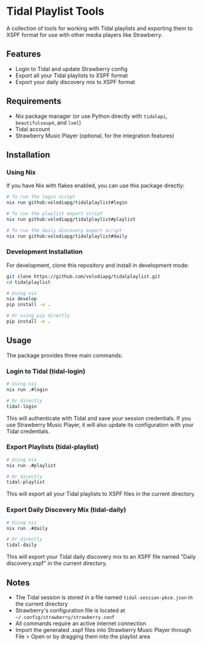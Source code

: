 # Tidal Playlist Tools

A collection of tools for working with Tidal playlists and exporting them to XSPF format for use with other media players like Strawberry.

## Features

- Login to Tidal and update Strawberry config
- Export all your Tidal playlists to XSPF format
- Export your daily discovery mix to XSPF format

## Requirements

- Nix package manager (or use Python directly with `tidalapi`, `beautifulsoup4`, and `lxml`)
- Tidal account
- Strawberry Music Player (optional, for the integration features)

## Installation

### Using Nix

If you have Nix with flakes enabled, you can use this package directly:

```bash
# To run the login script
nix run github:volodiapg/tidalplaylist#login

# To run the playlist export script
nix run github:volodiapg/tidalplaylist#playlist

# To run the daily discovery export script
nix run github:volodiapg/tidalplaylist#daily
```

### Development Installation

For development, clone this repository and install in development mode:

```bash
git clone https://github.com/volodiapg/tidalplaylist.git
cd tidalplaylist

# Using nix
nix develop
pip install -e .

# Or using pip directly
pip install -e .
```

## Usage

The package provides three main commands:

### Login to Tidal (tidal-login)

```bash
# Using nix
nix run .#login

# Or directly
tidal-login
```

This will authenticate with Tidal and save your session credentials. If you use Strawberry Music Player, it will also update its configuration with your Tidal credentials.

### Export Playlists (tidal-playlist)

```bash
# Using nix
nix run .#playlist

# Or directly
tidal-playlist
```

This will export all your Tidal playlists to XSPF files in the current directory.

### Export Daily Discovery Mix (tidal-daily)

```bash
# Using nix
nix run .#daily

# Or directly
tidal-daily
```

This will export your Tidal daily discovery mix to an XSPF file named "Daily discovery.xspf" in the current directory.

## Notes

- The Tidal session is stored in a file named `tidal-session-pkce.json` in the current directory
- Strawberry's configuration file is located at `~/.config/strawberry/strawberry.conf`
- All commands require an active internet connection
- Import the generated .xspf files into Strawberry Music Player through File > Open or by dragging them into the playlist area